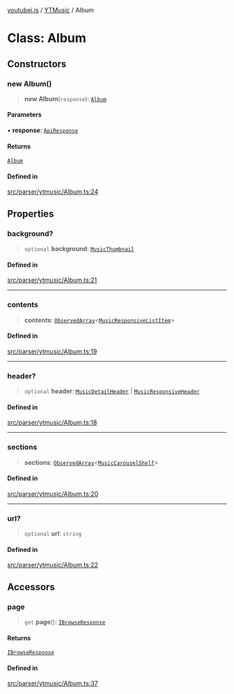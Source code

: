 [youtubei.js](../../../README.md) / [YTMusic](../README.md) / Album

# Class: Album

## Constructors

### new Album()

> **new Album**(`response`): [`Album`](Album.md)

#### Parameters

• **response**: [`ApiResponse`](../../../interfaces/ApiResponse.md)

#### Returns

[`Album`](Album.md)

#### Defined in

[src/parser/ytmusic/Album.ts:24](https://github.com/LuanRT/YouTube.js/blob/4729016fb98e7045ee4043857be7eef780c01e35/src/parser/ytmusic/Album.ts#L24)

## Properties

### background?

> `optional` **background**: [`MusicThumbnail`](../../YTNodes/classes/MusicThumbnail.md)

#### Defined in

[src/parser/ytmusic/Album.ts:21](https://github.com/LuanRT/YouTube.js/blob/4729016fb98e7045ee4043857be7eef780c01e35/src/parser/ytmusic/Album.ts#L21)

***

### contents

> **contents**: [`ObservedArray`](../../Helpers/type-aliases/ObservedArray.md)\<[`MusicResponsiveListItem`](../../YTNodes/classes/MusicResponsiveListItem.md)\>

#### Defined in

[src/parser/ytmusic/Album.ts:19](https://github.com/LuanRT/YouTube.js/blob/4729016fb98e7045ee4043857be7eef780c01e35/src/parser/ytmusic/Album.ts#L19)

***

### header?

> `optional` **header**: [`MusicDetailHeader`](../../YTNodes/classes/MusicDetailHeader.md) \| [`MusicResponsiveHeader`](../../YTNodes/classes/MusicResponsiveHeader.md)

#### Defined in

[src/parser/ytmusic/Album.ts:18](https://github.com/LuanRT/YouTube.js/blob/4729016fb98e7045ee4043857be7eef780c01e35/src/parser/ytmusic/Album.ts#L18)

***

### sections

> **sections**: [`ObservedArray`](../../Helpers/type-aliases/ObservedArray.md)\<[`MusicCarouselShelf`](../../YTNodes/classes/MusicCarouselShelf.md)\>

#### Defined in

[src/parser/ytmusic/Album.ts:20](https://github.com/LuanRT/YouTube.js/blob/4729016fb98e7045ee4043857be7eef780c01e35/src/parser/ytmusic/Album.ts#L20)

***

### url?

> `optional` **url**: `string`

#### Defined in

[src/parser/ytmusic/Album.ts:22](https://github.com/LuanRT/YouTube.js/blob/4729016fb98e7045ee4043857be7eef780c01e35/src/parser/ytmusic/Album.ts#L22)

## Accessors

### page

> `get` **page**(): [`IBrowseResponse`](../../APIResponseTypes/type-aliases/IBrowseResponse.md)

#### Returns

[`IBrowseResponse`](../../APIResponseTypes/type-aliases/IBrowseResponse.md)

#### Defined in

[src/parser/ytmusic/Album.ts:37](https://github.com/LuanRT/YouTube.js/blob/4729016fb98e7045ee4043857be7eef780c01e35/src/parser/ytmusic/Album.ts#L37)
